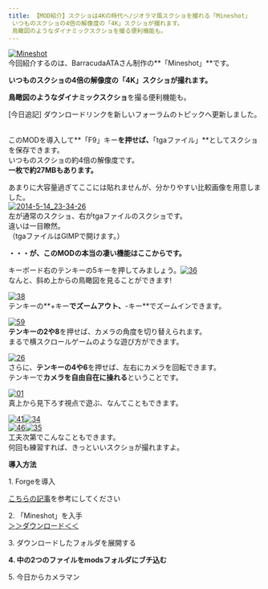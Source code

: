 ```yaml
---
title: 【MOD紹介】スクショは4Kの時代へ/ジオラマ風スクショを撮れる「Mineshot」
 いつものスクショの4倍の解像度の「4K」スクショが撮れます。
 鳥瞰図のようなダイナミックスクショを撮る便利機能も。
---
```


[![Mineshot](https://cdn-ak.f.st-hatena.com/images/fotolife/s/sasigume/20210208/20210208142437.png)](#6/6/66a61080.png "Mineshot")  
今回紹介するのは、BarracudaATAさん制作の**「Mineshot」**です。

**いつものスクショの4倍の解像度の「4K」スクショが撮れます。**

**鳥瞰図のようなダイナミックスクショ**を撮る便利機能も。 

\[今日追記\] ダウンロードリンクを新しいフォーラムのトピックへ更新しました。

   
このMODを導入して**「F9」キー**を押せば、**「tgaファイル」**としてスクショを保存できます。  
いつものスクショの約4倍の解像度です。   
**一枚で約27MBもあります。**

あまりに大容量過ぎてここには貼れませんが、分かりやすい比較画像を用意しました。  
[![2014-5-14_23-34-26](https://cdn-ak.f.st-hatena.com/images/fotolife/s/sasigume/20210208/20210208175526.jpg)](#f/3/f37a7f82.jpg "2014-5-14_23-34-26")  
左が通常のスクショ、右がtgaファイルのスクショです。  
違いは一目瞭然。  
（tgaファイルはGIMPで開けます。）

**・・・が、このMODの本当の凄い機能はここからです。**

キーボード右のテンキーの5キーを押してみましょう。[![36](https://cdn-ak.f.st-hatena.com/images/fotolife/s/sasigume/20210208/20210208160355.png)](#c/3/c3fdf959.png "36")  
なんと、斜め上からの鳥瞰図を見ることができます!

[![38](https://cdn-ak.f.st-hatena.com/images/fotolife/s/sasigume/20210208/20210208161327.png)](#c/e/cee56ae6.png "38")  
テンキーの**+キー**でズームアウト、**\-キー**でズームインできます。

[![59](https://cdn-ak.f.st-hatena.com/images/fotolife/s/sasigume/20210208/20210208180245.png)](#f/9/f9d8c2a2.png "59")  
**テンキーの2や8**を押せば、カメラの角度を切り替えられます。  
まるで横スクロールゲームのような遊び方ができます。

[![26](https://cdn-ak.f.st-hatena.com/images/fotolife/s/sasigume/20210208/20210208135146.png)](#4/8/48142e31.png "26")  
さらに、**テンキーの4や6**を押せば、左右にカメラを回転できます。  
テンキーで**カメラを自由自在に操れる**ということです。

[![01](https://cdn-ak.f.st-hatena.com/images/fotolife/s/sasigume/20210208/20210208141238.png)](#5/b/5bbdaea7.png "01")  
真上から見下ろす視点で遊ぶ、なんてこともできます。

[![41](https://cdn-ak.f.st-hatena.com/images/fotolife/s/sasigume/20210208/20210208134502.png)](#4/2/426fbdea.png "41")[![34](https://cdn-ak.f.st-hatena.com/images/fotolife/s/sasigume/20210208/20210208131202.png)](#1/b/1b279714.png "34")  
[![46](https://cdn-ak.f.st-hatena.com/images/fotolife/s/sasigume/20210208/20210208152412.png)](#9/e/9e866588.png "46")[![35](https://cdn-ak.f.st-hatena.com/images/fotolife/s/sasigume/20210208/20210208151129.png)](#9/1/91527ab2.png "35")  
工夫次第でこんなこともできます。  
何回も練習すれば、きっといいスクショが撮れますよ。

**導入方法**

1\. Forgeを導入

[こちらの記事](/new-way-to-install-mod/)を参考にしてください

2\. 「Mineshot」を入手  
[＞＞ダウンロード＜＜](http://www.minecraftforum.net/forums/mapping-and-modding/minecraft-mods/1282034-mineshot-1-7-high-resolution-screenshot-capturing)

3\. ダウンロードしたフォルダを展開する  
  
**4\. 中の2つのファイルをmodsフォルダにブチ込む**

5\. 今日からカメラマン
